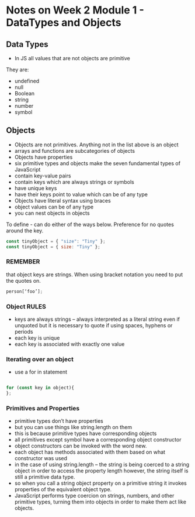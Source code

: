 # Notes on Week 2 Module 1 - DataTypes and Objects


## Data Types 

- In JS all values that are not objects are primitive

They are:
- undefined
- null
- Boolean
- string
- number
- symbol



## Objects
- Objects are not primitives. Anything not in the list above is an object
- arrays and functions are subcategories of objects
- Objects have properties
- six primitive types and objects make the seven fundamental types of JavaScript
- contain key-value pairs
- contain keys which are always strings or symbols
- have unique keys
- have their keys point to value which can be of any type
- Objects have literal syntax using braces
- object values can be of any type
- you can nest objects in objects


To define - can do either of the ways below. Preference for no quotes around the key.

``` JavaScript
const tinyObject = { "size": "Tiny" };
const tinyObject = { size: "Tiny" };
```

### REMEMBER 
that object keys are strings. When using bracket notation you need to put the quotes on. 

``` JavaScript
person[‘foo’];
```


### Object RULES
- keys are always strings – always interpreted as a literal string even if unquoted but it is necessary to quote if using spaces,  hyphens or periods
- each key is unique
- each key is associated with exactly one value

### Iterating over an object
- use a for in statement
``` JavaScript 

for (const key in object){
};
```


### Primitives and Properties
- primitive types don’t have properties
- but you can use things like string.length on them
- this is because primitive types have corresponding objects
- all primitives except symbol have a corresponding object constructor
- object constructors can be invoked with the word new.
- each object has methods associated with them based on what constructor was used
- in the case of using string.length – the string is being coerced to a string object in order to access the property length however, the string itself is still a primitive data type.
- so when you call a string object property on a primitive string it invokes properties of the equivalent object type.
- JavaScript performs type coercion on strings, numbers, and other primitive types, turning them into objects in order to make them act like objects.